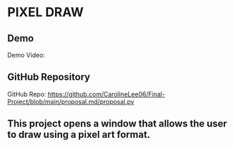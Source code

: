 # PIXEL DRAW

## Demo
Demo Video: <URL>

## GitHub Repository
GitHub Repo: <https://github.com/CarolineLee06/Final-Project/blob/main/proposal.md/proposal.py>

## This project opens a window that allows the user to draw using a pixel art format. 